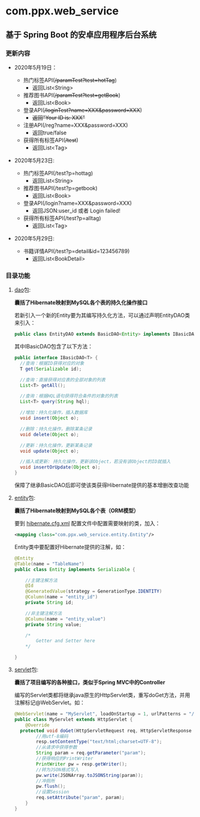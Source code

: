 # com.ppx.web_service

## 基于 Spring Boot 的安卓应用程序后台系统

### 更新内容
- 2020年5月19日：
  - 热门标签API(~~/paramTest?test=hotTag~~) 
      - 返回List\<String>
  -  推荐图书API(~~/paramTest?test=getBook~~)
       - 返回List\<Book>
  -  登录API(~~/loginTest?name=XXX&password=XXX~~) 
       - ~~返回"Your ID is: XXX"~~
  -  注册API(/reg?name=XXX&password=XXX) 
       - 返回true/false
  -  获得所有标签API(~~/test~~)
       - 返回List\<Tag>

- 2020年5月23日:
  - 热门标签API(/test?p=hottag) 
      - 返回List\<String>
  -  推荐图书API(/test?p=getbook)
       - 返回List\<Book>
  -  登录API(/login?name=XXX&password=XXX) 
       - 返回JSON:user_id 或者 Login failed!
  -  获得所有标签API(/test?p=alltag)
     -  返回List\<Tag>

- 2020年5月29日:
  - 书籍详情API(/test?p=detail&id=123456789) 
      - 返回List\<BookDetail>


### 目录功能

1. [dao](src/main/java/com/ppx/web_service/dao)包:

    **囊括了Hibernate映射到MySQL各个表的持久化操作接口**

    若新引入一个新的Entity要为其编写持久化方法，可以通过声明EntityDAO类来引入：

    ```java
    public class EntityDAO extends BasicDAO<Entity> implements IBasicDAO<Entity> {}
    ```

    其中IBasicDAO包含了以下方法：

    ```java
    public interface IBasicDAO<T> {
      //查询：根据ID获得对应的对象
      T get(Serializable id);

      //查询：直接获得对应表的全部对象的列表
      List<T> getAll();

      //查询：根据HQL语句获得符合条件的对象的列表
      List<T> query(String hql);

      //增加：持久化操作，插入数据库
      void insert(Object o);

      //删除：持久化操作，删除某条记录
      void delete(Object o);

      //更新：持久化操作，更新某条记录
      void update(Object o);

      //插入或更新: 持久化操作，更新该Object，若没有该Object的ID就插入
      void insertOrUpdate(Object o);
    }
    ```

    保障了继承BasicDAO后即可使该类获得Hibernate提供的基本增删改查功能

1. [entity](src/main/java/com/ppx/web_service/entity)包:

    **囊括了Hibernate映射到MySQL各个表（ORM模型）**

    要到 [hibernate.cfg.xml](src/main/resources/hibernate.cfg.xml) 配置文件中配置需要映射的类，加入：

    ```xml
    <mapping class="com.ppx.web_service.entity.Entity"/>
    ```

    Entity类中要配置好Hibernate提供的注解，如：

    ```java
    @Entity
    @Table(name = "TableName")
    public class Entity implements Serializable {

        //主键注解方法
        @Id
        @GeneratedValue(strategy = GenerationType.IDENTITY)
        @Column(name = "entity_id")
        private String id;

        //非主键注解方法
        @Columu(name = "entity_value")
        private String value;

        /*
            Getter and Setter here
        */

    }
    ```

1. [servlet](src/main/java/com/ppx/web_service/servlet)包:

    **囊括了项目编写的各种接口，类似于Spring MVC中的Controller**

    编写的Servlet类都将继承java原生的HttpServlet类，重写doGet方法，并用注解标记@WebServlet。如：

    ```java
    @WebServlet(name = "MyServlet", loadOnStartup = 1, urlPatterns = "/myServlet")
    public class MyServlet extends HttpServlet {
        @Override
      protected void doGet(HttpServletRequest req, HttpServletResponse resp) throws ServletException, IOException {
            //用utf-8编码
            resp.setContentType("text/html;charset=UTF-8");
            //从请求中获得参数
            String param = req.getParameter("param");
            //获得响应的PrintWriter
            PrintWriter pw = resp.getWriter();
            //转为JSON格式写入
            pw.write(JSONArray.toJSONString(param));
            //冲厕所
            pw.flush();
            //设置Session
            req.setAttribute("param", param);
        }
    }
    ```
